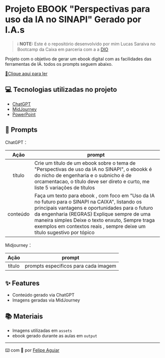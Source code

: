 

# Projeto EBOOK "Perspectivas para uso da IA no SINAPI" Gerado por I.A.s 


 > ℹ️ **NOTE:** Este é o repositório desenvolvido por mim Lucas Saraiva no Bootcamp da Caixa em parceria com a a [DIO](https://dio.me)

Projeto com o objetivo de gerar um ebook digital com as facilidades das ferramentas de IA. todos os prompts
seguem abaixo.

<a href="https://github.com/lucasaraiva1990/prompts-recipe-to-create-a-ebook/blob/main/Ebook%20Perspectivas%20uso%20da%20IA%20no%20SINAPI%20CAIXA.pdf" title="View PDF now"> 📕Clique aqui para ler</a>



## 💻 Tecnologias utilizadas no projeto

- [ChatGPT](https://chat.openai.com/) 
- [MidJourney](https://www.midjourney.com/app/)
- [PowerPoint](https://www.microsoft.com/en/microsoft-365/powerpoint)

## 🧠 Prompts


ChatGPT：

|   Ação   | prompt                                                                                                                                                                                                                                                                         |
| :------: | ------------------------------------------------------------------------------------------------------------------------------------------------------------------------------------------------------------------------------------------------------------------------------ |
|  título  | Crie um título de um ebook sobre o tema de "Perspectivas de uso da IA no SINAPI", o ebookk é do nicho de engenharia e o subnicho é de orcamentacao, o título deve ser direto e curto, me liste 5 variações de títulos                                                        |
| conteúdo | Faça um texto para ebook , com foco em "Uso da IA no futuro para o SINAPI na CAIXA", listando os principais vantagens e oportunidades para o futuro da engenharia {REGRAS} Explique sempre de uma maneira simples Deixe o texto enxuto, Sempre traga exemplos em contextos reais , sempre deixe um título sugestivo por tópico |


Midjourney：

|  Ação  | prompt                                                                                 |
| :----: | -------------------------------------------------------------------------------------- |
| título | prompts especificos para cada imagem|

## ✨ Features

- Conteúdo gerado via ChatGPT
- Imagens geradas via MidJourney

## 📚 Materiais

- Imagens utilizadas em `assets`
- ebook gerado durante as aulas em `output`



---

⌨️ com 💜 por [Felipe Aguiar](https://github.com/felipeAguiarCode)
